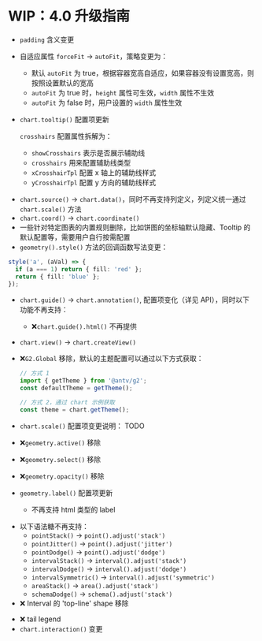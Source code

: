 # WIP：4.0 升级指南

- `padding` 含义变更

- 自适应属性 `forceFit` -> `autoFit`，策略变更为：

  - 默认 `autoFit` 为 true，根据容器宽高自适应，如果容器没有设置宽高，则按照设置默认的宽高
  - `autoFit` 为 true 时，`height` 属性可生效，`width` 属性不生效
  - `autoFit` 为 false 时，用户设置的 `width` 属性生效

- `chart.tooltip()` 配置项更新

  `crosshairs` 配置属性拆解为：

  - `showCrosshairs` 表示是否展示辅助线
  - `crosshairs` 用来配置辅助线类型
  - `xCrosshairTpl` 配置 x 轴上的辅助线样式
  - `yCrosshairTpl` 配置 y 方向的辅助线样式

* `chart.source()` -> `chart.data()`，同时不再支持列定义，列定义统一通过 `chart.scale()` 方法
* `chart.coord()` -> `chart.coordinate()`
* 一些针对特定图表的内置规则删除，比如饼图的坐标轴默认隐藏、Tooltip 的默认配置等，需要用户自行按需配置
* `geometry().style()` 方法的回调函数写法变更：

```ts
style('a', (aVal) => {
  if (a === 1) return { fill: 'red' };
  return { fill: 'blue' };
});
```

- `chart.guide()` -> `chart.annotation()`, 配置项变化（详见 API），同时以下功能不再支持：

  - ❌`chart.guide().html()` 不再提供

- `chart.view()` -> `chart.createView()`
- ❌`G2.Global` 移除，默认的主题配置可以通过以下方式获取：

  ```ts
  // 方式 1
  import { getTheme } from '@antv/g2';
  const defaultTheme = getTheme();

  // 方式 2，通过 chart 示例获取
  const theme = chart.getTheme();
  ```

- `chart.scale()` 配置项变更说明： TODO

- ❌`geometry.active()` 移除
- ❌`geometry.select()` 移除
- ❌`geometry.opacity()` 移除
- `geometry.label()` 配置项更新
  - 不再支持 html 类型的 label

* 以下语法糖不再支持：
  - `pointStack()` -> `point().adjust('stack')`
  - `pointJitter()` -> `point().adjust('jitter')`
  - `pointDodge()` -> `point().adjust('dodge')`
  - `intervalStack()` -> `interval().adjust('stack')`
  - `intervalDodge()` -> `interval().adjust('dodge')`
  - `intervalSymmetric()` -> `interval().adjust('symmetric')`
  - `areaStack()` -> `area().adjust('stack')`
  - `schemaDodge()` -> `schema().adjust('stack')`
* ❌ Interval 的 'top-line' shape 移除

- ❌ tail legend
- `chart.interaction()` 变更
